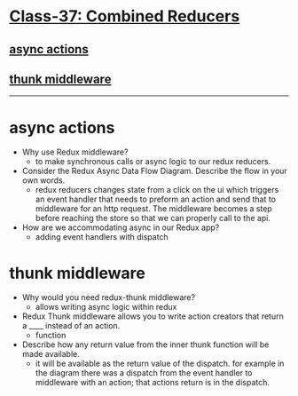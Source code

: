 # [Class-37: Combined Reducers ](/README.md)

## [async actions](https://redux.js.org/tutorials/fundamentals/part-6-async-logic)

## [thunk middleware](https://github.com/reduxjs/redux-thunk)

<hr>

# async actions
- Why use Redux middleware?
  - to make synchronous calls or async logic to our redux reducers. 
- Consider the Redux Async Data Flow Diagram. Describe the flow in your own words.
  - redux reducers changes state from a click on the ui which triggers an event handler that needs to preform an action and send that to middleware for an http request. The middleware becomes a step before reaching the store so that we can properly call to the api. 
- How are we accommodating async in our Redux app?
  - adding event handlers with dispatch

# thunk middleware

- Why would you need redux-thunk middleware?
  - allows writing async logic within redux 
- Redux Thunk middleware allows you to write action creators that return a ____ instead of an action.
  - function
- Describe how any return value from the inner thunk function will be made available.
  - it will be available as the return value of the dispatch. for example in the diagram there was a dispatch from the event handler to middleware with an action; that actions return is in the dispatch. 